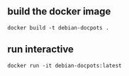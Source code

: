 ## build the docker image
```
docker build -t debian-docpots .
```

## run interactive 
```
docker run -it debian-docpots:latest
```
